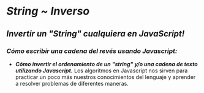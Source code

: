 # **_String ~ Inverso_**

## **_Invertir un "String" cualquiera en JavaScript!_**

### **_Cómo escribir una cadena del revés usando Javascript:_**

- **_Cómo invertir el ordenamiento de un "string" y/o una cadena de texto utilizando Javascript._**
Los algoritmos en Javascript nos sirven para practicar un poco más nuestros conocimientos del lenguaje y aprender a resolver problemas de diferentes maneras.
